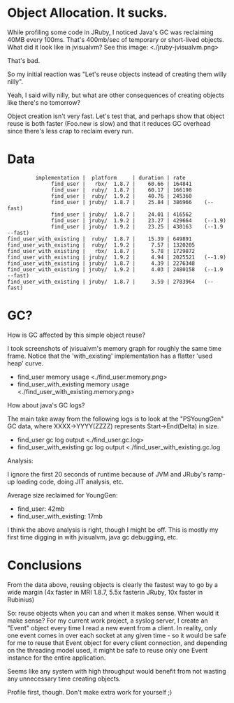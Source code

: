 # Object Allocation. It sucks.

While profiling some code in JRuby, I noticed Java's GC was reclaiming 40MB
every 100ms. That's 400mb/sec of temporary or short-lived objects. What did
it look like in jvisualvm? See this image: <./jruby-jvisualvm.png>

That's bad.

So my initial reaction was "Let's reuse objects instead of creating them willy nilly".

Yeah, I said willy nilly, but what are other consequences of creating objects like there's no tomorrow?

Object creation isn't very fast. Let's test that, and perhaps show that object
reuse is both faster (Foo.new is slow) and that it reduces GC overhead since
there's less crap to reclaim every run.

# Data


             implementation |  platform     | duration | rate
                  find_user |   rbx/  1.8.7 |    60.66 | 164841
                  find_user |  ruby/  1.8.7 |    60.17 | 166198
                  find_user |  ruby/  1.9.2 |    40.76 | 245360
                  find_user | jruby/  1.8.7 |    25.84 | 386966    (--fast)
                  find_user | jruby/  1.8.7 |    24.01 | 416562
                  find_user | jruby/  1.9.2 |    23.27 | 429664    (--1.9)
                  find_user | jruby/  1.9.2 |    23.25 | 430163    (--1.9 --fast)
    find_user_with_existing |  ruby/  1.8.7 |    15.39 | 649891
    find_user_with_existing |  ruby/  1.9.2 |     7.57 | 1320205
    find_user_with_existing |   rbx/  1.8.7 |     5.78 | 1729872
    find_user_with_existing | jruby/  1.9.2 |     4.94 | 2025521   (--1.9)
    find_user_with_existing | jruby/  1.8.7 |     4.39 | 2276348
    find_user_with_existing | jruby/  1.9.2 |     4.03 | 2480158   (--1.9 --fast)
    find_user_with_existing | jruby/  1.8.7 |     3.59 | 2783964   (--fast)

# GC?

How is GC affected by this simple object reuse?

I took screenshots of jvisualvm's memory graph for roughly the same time frame.
Notice that the 'with_existing' implementation has a flatter 'used heap' curve.

* find_user memory usage <./find_user.memory.png>
* find_user_with_existing memory usage <./find_user_with_existing.memory.png>

How about java's GC logs?

The main take away from the following logs is to look at the "PSYoungGen" GC
data, where XXXX->YYYY(ZZZZ) represents Start->End(Delta) in size.

* find_user gc log output <./find_user.gc.log>
* find_user_with_existing gc log output <./find_user_with_existing.gc.log

Analysis:

I ignore the first 20 seconds of runtime because of JVM and JRuby's ramp-up  loading code, doing JIT analysis, etc.

Average size reclaimed for YoungGen:

* find_user: 42mb
* find_user_with_existing: 17mb

I think the above analysis is right, though I might be off. This is mostly my first time digging in with jvisualvm, java gc debuggiing, etc.

# Conclusions

From the data above, reusing objects is clearly the fastest way to go by a wide
margin (4x faster in MRI 1.8.7, 5.5x fasterin JRuby, 10x faster in Rubinius)

So: reuse objects when you can and when it makes sense. When would it make
sense? For my current work project, a syslog server, I create an "Event" object
every time I read a new event from a client. In reality, only one event comes
in over each socket at any given time - so it would be safe for me to reuse
that Event object for every client connection, and depending on the threading
model used, it might be safe to reuse only one Event instance for the entire
application.

Seems like any system with high throughput would benefit from not wasting any
unnecessary time creating objects.

Profile first, though. Don't make extra work for yourself ;)
